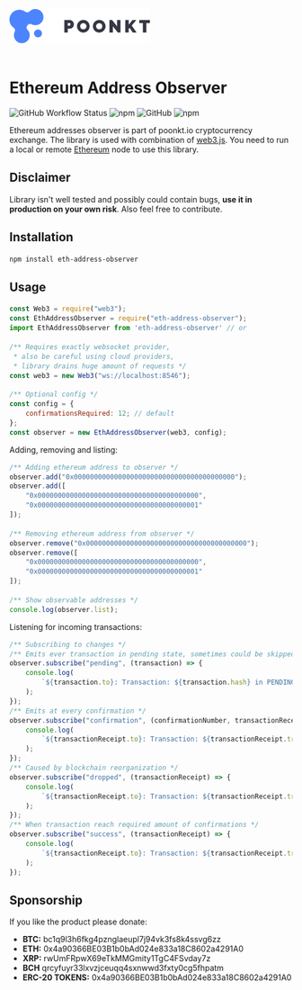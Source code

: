 <img style="margin-top: 30px; margin-bottom: 20px" src="assets/logo/poonkt-logo.svg" width="250" alt="poonkt" />

# Ethereum Address Observer

![GitHub Workflow Status][github-ci-status] ![npm][npm-downloads] ![GitHub][github-license] ![npm][npm-version]

Ethereum addresses observer is part of poonkt.io cryptocurrency exchange.
The library is used with combination of [web3.js](https://www.npmjs.com/package/web3).
You need to run a local or remote [Ethereum](https://www.ethereum.org/) node to use this library.

## Disclaimer

Library isn't well tested and possibly could contain bugs, **use it in production on your own risk**. Also feel free to contribute.

## Installation

```bash
npm install eth-address-observer
```

## Usage

```js
const Web3 = require("web3");
const EthAddressObserver = require("eth-address-observer");
import EthAddressObserver from 'eth-address-observer' // or

/** Requires exactly websocket provider,
 * also be careful using cloud providers,
 * library drains huge amount of requests */
const web3 = new Web3("ws://localhost:8546");

/** Optional config */
const config = {
	confirmationsRequired: 12; // default
};
const observer = new EthAddressObserver(web3, config);
```

Adding, removing and listing:

```js
/** Adding ethereum address to observer */
observer.add("0x0000000000000000000000000000000000000000");
observer.add([
	"0x0000000000000000000000000000000000000000",
	"0x0000000000000000000000000000000000000001"
]);

/** Removing ethereum address from observer */
observer.remove("0x0000000000000000000000000000000000000000");
observer.remove([
	"0x0000000000000000000000000000000000000000",
	"0x0000000000000000000000000000000000000001"
]);

/** Show observable addresses */
console.log(observer.list);
```

Listening for incoming transactions:

```js
/** Subscribing to changes */
/** Emits ever transaction in pending state, sometimes could be skipped */
observer.subscribe("pending", (transaction) => {
	console.log(
		`${transaction.to}: Transaction: ${transaction.hash} in PENDING state`
	);
});
/** Emits at every confirmation */
observer.subscribe("confirmation", (confirmationNumber, transactionReceipt) => {
	console.log(
		`${transactionReceipt.to}: Transaction: ${transactionReceipt.transactionHash} new CONFIRMATION: ${confirmationNumber}, in block ${transactionReceipt.blockHash}`
	);
});
/** Caused by blockchain reorganization */
observer.subscribe("dropped", (transactionReceipt) => {
	console.log(
		`${transactionReceipt.to}: Transaction: ${transactionReceipt.transactionHash} is DROPPED from current block`
	);
});
/** When transaction reach required amount of confirmations */
observer.subscribe("success", (transactionReceipt) => {
	console.log(
		`${transactionReceipt.to}: Transaction: ${transactionReceipt.transactionHash} is CONFIRMED!`
	);
});
```

## Sponsorship

If you like the product please donate:

- **BTC:** bc1q9l3h6fkg4pznglaeupl7j94vk3fs8k4ssvg6zz
- **ETH:** 0x4a90366BE03B1b0bAd024e833a18C8602a4291A0
- **XRP:** rwUmFRpwX69eTkMMGmity1TgC4FSvday7z
- **BCH** qrcyfuyr33lxvzjceuqq4sxnwwd3fxty0cg5fhpatm
- **ERC-20 TOKENS:** 0x4a90366BE03B1b0bAd024e833a18C8602a4291A0

[github-ci-status]: https://img.shields.io/github/workflow/status/snitovets/eth-address-observer/test-ci?style=flat-square
[github-license]: https://img.shields.io/github/license/snitovets/eth-address-observer?style=flat-square
[npm-downloads]: https://img.shields.io/npm/dt/eth-address-observer?style=flat-square
[npm-version]: https://img.shields.io/npm/v/eth-address-observer?color=blue&style=flat-square
